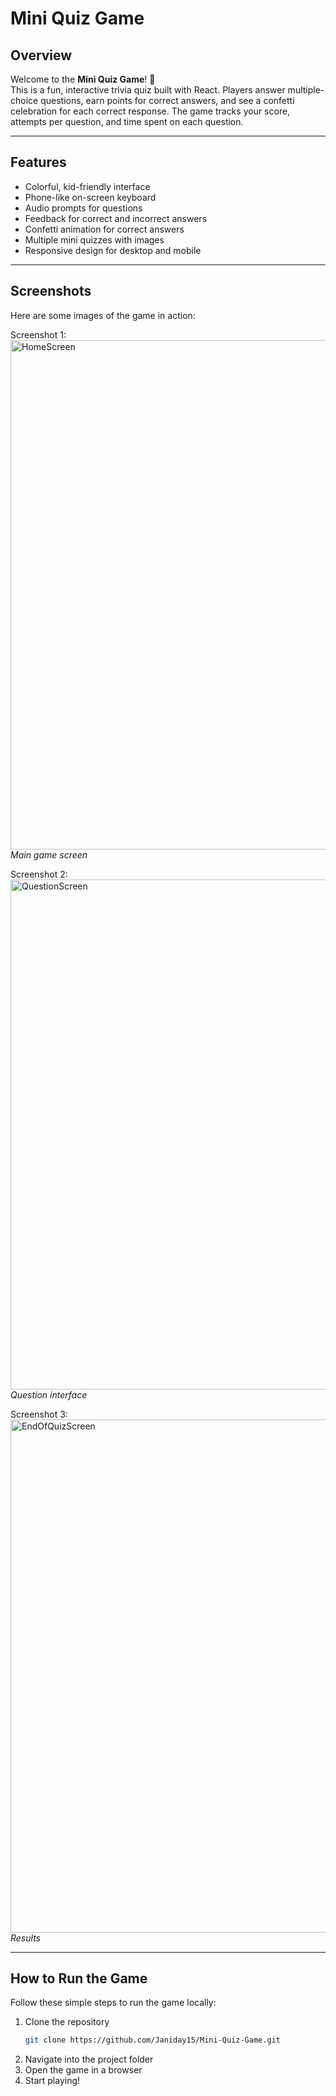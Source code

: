 # Mini Quiz Game

## Overview
Welcome to the **Mini Quiz Game**! 🎉  
This is a fun, interactive trivia quiz built with React. Players answer multiple-choice questions, earn points for correct answers, and see a confetti celebration for each correct response. The game tracks your score, attempts per question, and time spent on each question.

---

## Features
- Colorful, kid-friendly interface  
- Phone-like on-screen keyboard  
- Audio prompts for questions  
- Feedback for correct and incorrect answers  
- Confetti animation for correct answers  
- Multiple mini quizzes with images  
- Responsive design for desktop and mobile  

---

## Screenshots
Here are some images of the game in action:

Screenshot 1: <img width="1440" height="815" alt="HomeScreen" src="https://github.com/user-attachments/assets/d815dabe-c657-4922-9d1c-5a93225ffd90" />
*Main game screen*

Screenshot 2: <img width="1431" height="816" alt="QuestionScreen" src="https://github.com/user-attachments/assets/5408b8e8-386b-4f2a-84d8-7082e902cbf9" />
*Question interface*

Screenshot 3: <img width="1438" height="821" alt="EndOfQuizScreen" src="https://github.com/user-attachments/assets/7b74ef6a-4c46-4641-b938-95769f43d5d5" />
*Results*

---

## How to Run the Game
Follow these simple steps to run the game locally:

1. Clone the repository  
   ```bash
   git clone https://github.com/Janiday15/Mini-Quiz-Game.git
2. Navigate into the project folder
3. Open the game in a browser
4. Start playing!
